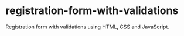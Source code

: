 # registration-form-with-validations
Registration form with validations using HTML, CSS and JavaScript.
